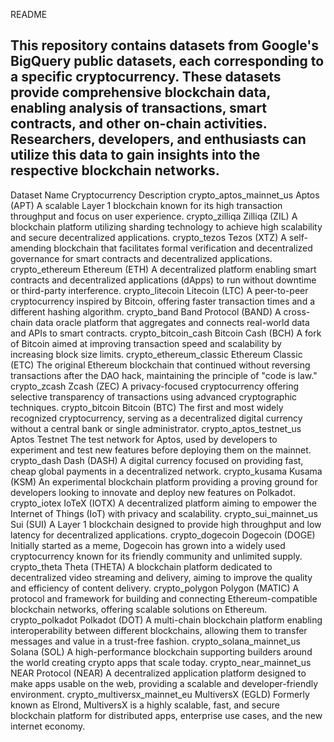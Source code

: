 README

## This repository contains datasets from Google's BigQuery public datasets, each corresponding to a specific cryptocurrency. These datasets provide comprehensive blockchain data, enabling analysis of transactions, smart contracts, and other on-chain activities. Researchers, developers, and enthusiasts can utilize this data to gain insights into the respective blockchain networks.

Dataset Name	Cryptocurrency	Description
crypto_aptos_mainnet_us	Aptos (APT)	A scalable Layer 1 blockchain known for its high transaction throughput and focus on user experience.
crypto_zilliqa	Zilliqa (ZIL)	A blockchain platform utilizing sharding technology to achieve high scalability and secure decentralized applications.
crypto_tezos	Tezos (XTZ)	A self-amending blockchain that facilitates formal verification and decentralized governance for smart contracts and decentralized applications.
crypto_ethereum	Ethereum (ETH)	A decentralized platform enabling smart contracts and decentralized applications (dApps) to run without downtime or third-party interference.
crypto_litecoin	Litecoin (LTC)	A peer-to-peer cryptocurrency inspired by Bitcoin, offering faster transaction times and a different hashing algorithm.
crypto_band	Band Protocol (BAND)	A cross-chain data oracle platform that aggregates and connects real-world data and APIs to smart contracts.
crypto_bitcoin_cash	Bitcoin Cash (BCH)	A fork of Bitcoin aimed at improving transaction speed and scalability by increasing block size limits.
crypto_ethereum_classic	Ethereum Classic (ETC)	The original Ethereum blockchain that continued without reversing transactions after the DAO hack, maintaining the principle of "code is law."
crypto_zcash	Zcash (ZEC)	A privacy-focused cryptocurrency offering selective transparency of transactions using advanced cryptographic techniques.
crypto_bitcoin	Bitcoin (BTC)	The first and most widely recognized cryptocurrency, serving as a decentralized digital currency without a central bank or single administrator.
crypto_aptos_testnet_us	Aptos Testnet	The test network for Aptos, used by developers to experiment and test new features before deploying them on the mainnet.
crypto_dash	Dash (DASH)	A digital currency focused on providing fast, cheap global payments in a decentralized network.
crypto_kusama	Kusama (KSM)	An experimental blockchain platform providing a proving ground for developers looking to innovate and deploy new features on Polkadot.
crypto_iotex	IoTeX (IOTX)	A decentralized platform aiming to empower the Internet of Things (IoT) with privacy and scalability.
crypto_sui_mainnet_us	Sui (SUI)	A Layer 1 blockchain designed to provide high throughput and low latency for decentralized applications.
crypto_dogecoin	Dogecoin (DOGE)	Initially started as a meme, Dogecoin has grown into a widely used cryptocurrency known for its friendly community and unlimited supply.
crypto_theta	Theta (THETA)	A blockchain platform dedicated to decentralized video streaming and delivery, aiming to improve the quality and efficiency of content delivery.
crypto_polygon	Polygon (MATIC)	A protocol and framework for building and connecting Ethereum-compatible blockchain networks, offering scalable solutions on Ethereum.
crypto_polkadot	Polkadot (DOT)	A multi-chain blockchain platform enabling interoperability between different blockchains, allowing them to transfer messages and value in a trust-free fashion.
crypto_solana_mainnet_us	Solana (SOL)	A high-performance blockchain supporting builders around the world creating crypto apps that scale today.
crypto_near_mainnet_us	NEAR Protocol (NEAR)	A decentralized application platform designed to make apps usable on the web, providing a scalable and developer-friendly environment.
crypto_multiversx_mainnet_eu	MultiversX (EGLD)	Formerly known as Elrond, MultiversX is a highly scalable, fast, and secure blockchain platform for distributed apps, enterprise use cases, and the new internet economy.
